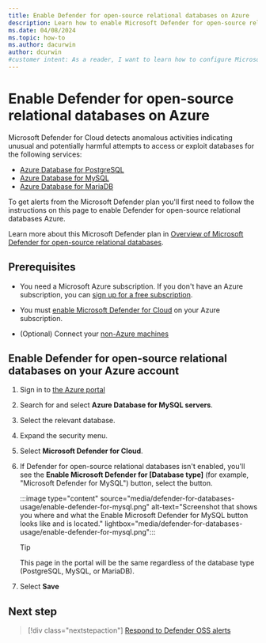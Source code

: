```yaml
---
title: Enable Defender for open-source relational databases on Azure
description: Learn how to enable Microsoft Defender for open-source relational databases to detect potential security threats on Azure environments.
ms.date: 04/08/2024
ms.topic: how-to
ms.author: dacurwin
author: dcurwin
#customer intent: As a reader, I want to learn how to configure Microsoft Defender for open-source relational databases to enhance the security of my Azure databases.
---
```


# Enable Defender for open-source relational databases on Azure

Microsoft Defender for Cloud detects anomalous activities indicating unusual and potentially harmful attempts to access or exploit databases for the following services:

- [Azure Database for PostgreSQL](../postgresql/index.yml)
- [Azure Database for MySQL](../mysql/index.yml)
- [Azure Database for MariaDB](../mariadb/index.yml)

To get alerts from the Microsoft Defender plan you'll first need to follow the instructions on this page to enable Defender for open-source relational databases Azure.

Learn more about this Microsoft Defender plan in [Overview of Microsoft Defender for open-source relational databases](defender-for-databases-introduction.md).

## Prerequisites

- You need a Microsoft Azure subscription. If you don't have an Azure subscription, you can [sign up for a free subscription](https://azure.microsoft.com/pricing/free-trial/).

- You must [enable Microsoft Defender for Cloud](get-started.md#enable-defender-for-cloud-on-your-azure-subscription) on your Azure subscription.

- (Optional) Connect your [non-Azure machines](quickstart-onboard-machines.md)

## Enable Defender for open-source relational databases on your Azure account

1. Sign in to [the Azure portal](https://portal.azure.com)

1. Search for and select **Azure Database for MySQL servers**.

1. Select the relevant database.

1. Expand the security menu.
 
1. Select **Microsoft Defender for Cloud**.

1. If Defender for open-source relational databases isn't enabled, you'll see the **Enable Microsoft Defender for [Database type]** (for example, "Microsoft Defender for MySQL") button, select the button.

    :::image type="content" source="media/defender-for-databases-usage/enable-defender-for-mysql.png" alt-text="Screenshot that shows you where and what the Enable Microsoft Defender for MySQL button looks like and is located." lightbox="media/defender-for-databases-usage/enable-defender-for-mysql.png":::

    > [!TIP]
    > This page in the portal will be the same regardless of the database type (PostgreSQL, MySQL, or MariaDB).

1. Select **Save**

## Next step

> [!div class="nextstepaction"]
> [Respond to Defender OSS alerts](defender-for-databases-usage.md)
